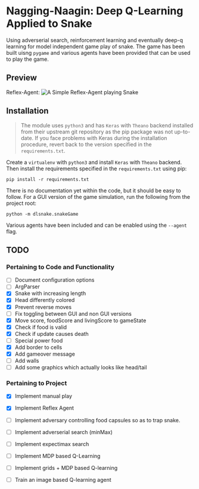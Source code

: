 # Nagging-Naagin: Deep Q-Learning Applied to Snake

Using adverserial search, reinforcement learning and eventually deep-q learning for model independent game play of snake. The game has been built uisng `pygame` and various agents have been provided that can be used to play the game.

## Preview

Reflex-Agent:
![A Simple Reflex-Agent playing Snake][previewReflexAgent]


## Installation
>The module uses `python3` and has `Keras` with `Theano` backend installed from their upstream git repository as the pip package was not up-to-date. If you face problems with Keras during the installation procedure, revert back to the version specified in the `requirements.txt`. 

Create a `virtualenv` with `python3` and install `Keras` with `Theano` backend. Then install the requirements specified in the `requirements.txt` using pip:

    pip install -r requirements.txt

There is no documentation yet within the code, but it should be easy to follow. For a GUI version of the game simulation, run the following from the project root:

    python -m dlsnake.snakeGame

Various agents have been included and can be enabled using the `--agent` flag.

## TODO

### Pertaining to Code and Functionality
- [ ] Document configuration options
- [ ] ArgParser
- [X] Snake with increasing length
- [X] Head differently colored
- [X] Prevent reverse moves
- [ ] Fix toggling between GUI and non GUI versions
- [X] Move score, foodScore and livingScore to gameState
- [X] Check if food is valid
- [X] Check if update causes death
- [ ] Special power food
- [X] Add border to cells
- [X] Add gameover message
- [ ] Add walls
- [ ] Add some graphics which actually looks like head/tail

### Pertaining to Project
- [X] Implement manual play
- [X] Implement Reflex Agent
- [ ] Implement adversary controlling food capsules so as to trap snake.
- [ ] Implement adverserial search (minMax)
- [ ] Implement expectimax search
- [ ] Implement MDP based Q-Learning
- [ ] Implement grids + MDP based Q-learning
- [ ] Train an image based Q-learning agent


[previewReflexAgent]: https://github.com/metastableB/Naagin-Naggin/preview/01_reflexAgent.gif "Logo Title Text 2"
